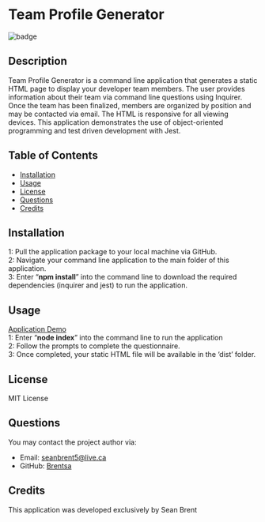 # Team Profile Generator

![badge](https://img.shields.io/badge/license-MIT%20License-green)

## Description
Team Profile Generator is a command line application that generates a static HTML page to display your developer team members. The user provides information about their team via command line questions using Inquirer. Once the team has been finalized, members are organized by position and may be contacted via email. The HTML is responsive for all viewing devices. This application demonstrates the use of object-oriented programming and test driven development with Jest.

## Table of Contents

* [Installation](#Installation)
* [Usage](#Usage)
* [License](#License)
* [Questions](#Questions)
* [Credits](#Credits)

## Installation
1: Pull the application package to your local machine via GitHub.<br/>2: Navigate your command line application to the main folder of this application.<br/>3: Enter “**npm install**” into the command line to download the required dependencies (inquirer and jest) to run the application.<br/>

## Usage
[Application  Demo]( https://drive.google.com/file/d/1JBQQCA9s7m0PYV6do16NTgz11oBwJqtC/view) <br/> 1: Enter “**node index**” into the command line to run the application <br/>2: Follow the prompts to complete the questionnaire. <br/>3: Once completed, your static HTML file will be available in the ‘dist’ folder.

## License
MIT License

## Questions
You may contact the project author via:
* Email: seanbrent5@live.ca
* GitHub: [Brentsa](https://github.com/Brentsa)

## Credits
This application was developed exclusively by Sean Brent